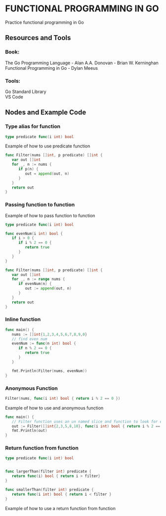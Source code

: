 # FUNCTIONAL PROGRAMMING IN GO

Practice functional programming in Go

## Resources and Tools  

### Book:  
The Go Programming Language - Alan A.A. Donovan - Brian W. Kerninghan  
Functional Programming in Go - Dylan Meeus

### Tools:  
Go Standard Library  
VS Code 

## Nodes and Example Code
### Type alias for function

``` go
type predicate func(i int) bool

```  
Example of how to use predicate function 

``` go
func Filter(nums []int, p predicate) []int {
   var out []int
   for _, n := nums {
      if p(n) {
         out = append(out, n)
      }
   }
   return out
}
``` 

### Passing function to function  

Example of how to pass function to function  

```go
type predicate func(i int) bool  

func evenNum(i int) bool {
   if i > 0 {
      if i % 2 == 0 {
         return true
      }
   }
}

func Filter(nums []int, p predicate) []int {
   var out []int
   for _, n := range nums {
      if evenNum(n) {
         out := append(out, n)
      }
   }
   return out
}
```  

### Inline function  

```go
func main() {
   nums := []int{1,2,3,4,5,6,7,8,9,0}
   // find even num
   evenNum := func(n int) bool {
      if n % 2 == 0 {
         return true
      } 
   }

   fmt.Println(Filter(nums, evenNum))
}
```

### Anonymous Function  

```go
Filter(nums, func(i int) bool { return i % 2 == 0 })
```

Example of how to use and anonymous function 

```go
func main() {
   // Filter function uses an un named slice and function to look for even numbers
   out := Filter([]int{2,3,5,8,10}, func(i int) bool { return i % 2 == 0 })
   fmt.Println(out)
}
```  

### Return function from function 

```go
type predicate func(i int) bool  


func largerThan(filter int) predicate {
   return func(i) bool { return i > filter}
}

func smallerThan(filter int) predicate {
   return func(i int) bool { return i < filter }
}
```  

Example of how to use a return function from function



